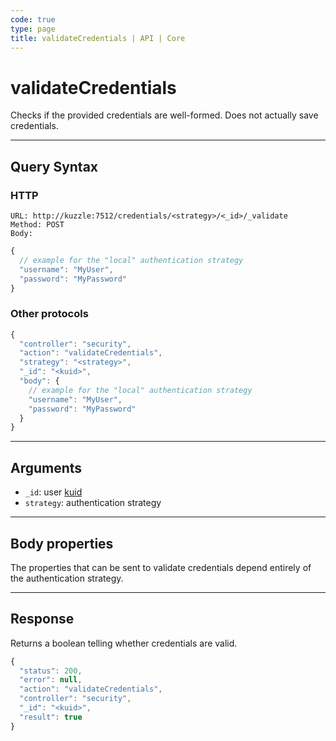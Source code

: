 ```yaml
---
code: true
type: page
title: validateCredentials | API | Core
---
```


# validateCredentials



Checks if the provided credentials are well-formed. Does not actually save credentials.

---

## Query Syntax

### HTTP

```http
URL: http://kuzzle:7512/credentials/<strategy>/<_id>/_validate
Method: POST
Body:
```

```js
{
  // example for the "local" authentication strategy
  "username": "MyUser",
  "password": "MyPassword"
}
```

### Other protocols

```js
{
  "controller": "security",
  "action": "validateCredentials",
  "strategy": "<strategy>",
  "_id": "<kuid>",
  "body": {
    // example for the "local" authentication strategy
    "username": "MyUser",
    "password": "MyPassword"
  }
}
```

---

## Arguments

- `_id`: user [kuid](/core/2/guides/main-concepts/authentication#kuzzle-user-identifier-kuid)
- `strategy`: authentication strategy

---

## Body properties

The properties that can be sent to validate credentials depend entirely of the authentication strategy.

---

## Response

Returns a boolean telling whether credentials are valid.

```js
{
  "status": 200,
  "error": null,
  "action": "validateCredentials",
  "controller": "security",
  "_id": "<kuid>",
  "result": true
}
```
